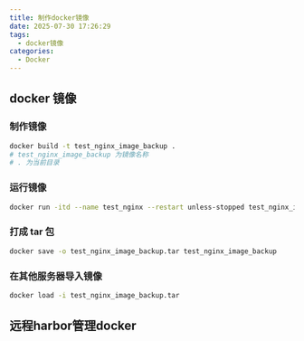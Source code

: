 ```yaml
---
title: 制作docker镜像
date: 2025-07-30 17:26:29
tags:
  - docker镜像
categories:
  - Docker
---
```


##  docker 镜像

### 制作镜像
```bash
docker build -t test_nginx_image_backup .
# test_nginx_image_backup 为镜像名称
# . 为当前目录
```

### 运行镜像

```bash
docker run -itd --name test_nginx --restart unless-stopped test_nginx_image_backup
```

### 打成 tar 包

```bash
docker save -o test_nginx_image_backup.tar test_nginx_image_backup
```

### 在其他服务器导入镜像

```bash
docker load -i test_nginx_image_backup.tar
```


## 远程harbor管理docker

### 